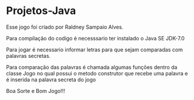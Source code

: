 Projetos-Java
=============
Esse jogo foi criado por Raldney Sampaio Alves.

Para compilação do codigo é necesssario ter instalado o Java SE JDK-7.0

Para jogar é necessario informar letras para que sejam comparadas com palavras secretas.

Para comparação das palavras é chamada algumas funções dentro da classe Jogo no qual possui o metodo construtor que recebe uma palavra e é inserida na palavra secreta do jogo 

Boa Sorte e Bom Jogo!!!
